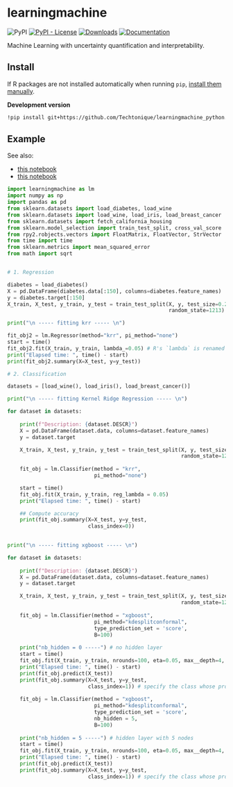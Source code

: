 # learningmachine 

![PyPI](https://img.shields.io/pypi/v/learningmachine) [![PyPI - License](https://img.shields.io/pypi/l/learningmachine)](https://github.com/thierrymoudiki/learningmachine/blob/master/LICENSE) [![Downloads](https://pepy.tech/badge/learningmachine)](https://pepy.tech/project/learningmachine) [![Documentation](https://img.shields.io/badge/documentation-is_here-green)](https://techtonique.github.io/learningmachine_python/)


Machine Learning with uncertainty quantification and interpretability.

## Install

If R packages are not installed automatically when running `pip`, [install them manually](https://cloud.r-project.org/).

**Development version**

```bash
!pip install git+https://github.com/Techtonique/learningmachine_python.git --verbose 
```

## Example

See also:
- [this notebook](https://colab.research.google.com/github/Techtonique/learningmachine_python/blob/main/learningmachine/demo/thierrymoudiki_20240401_calib.ipynb)
- [this notebook](https://colab.research.google.com/github/Techtonique/learningmachine_python/blob/main/learningmachine/demo/thierrymoudiki_20240508_calib.ipynb)

```python
import learningmachine as lm
import numpy as np
import pandas as pd 
from sklearn.datasets import load_diabetes, load_wine
from sklearn.datasets import load_wine, load_iris, load_breast_cancer
from sklearn.datasets import fetch_california_housing
from sklearn.model_selection import train_test_split, cross_val_score
from rpy2.robjects.vectors import FloatMatrix, FloatVector, StrVector
from time import time
from sklearn.metrics import mean_squared_error
from math import sqrt


# 1. Regression

diabetes = load_diabetes()
X = pd.DataFrame(diabetes.data[:150], columns=diabetes.feature_names)
y = diabetes.target[:150]
X_train, X_test, y_train, y_test = train_test_split(X, y, test_size=0.2, 
                                                    random_state=1213)

print("\n ----- fitting krr ----- \n")   

fit_obj2 = lm.Regressor(method="krr", pi_method="none")
start = time()
fit_obj2.fit(X_train, y_train, lambda_=0.05) # R's `lambda` is renamed as `lambda_` in Python as `lambda` is reserved 
print("Elapsed time: ", time() - start)
print(fit_obj2.summary(X=X_test, y=y_test))

# 2. Classification

datasets = [load_wine(), load_iris(), load_breast_cancer()]

print("\n ----- fitting Kernel Ridge Regression ----- \n")   

for dataset in datasets: 
    
    print(f"Description: {dataset.DESCR}")
    X = pd.DataFrame(dataset.data, columns=dataset.feature_names)
    y = dataset.target

    X_train, X_test, y_train, y_test = train_test_split(X, y, test_size=0.2, 
                                                        random_state=123)
    
    fit_obj = lm.Classifier(method = "krr", 
                            pi_method="none")    

    start = time()
    fit_obj.fit(X_train, y_train, reg_lambda = 0.05)
    print("Elapsed time: ", time() - start)

    ## Compute accuracy
    print(fit_obj.summary(X=X_test, y=y_test,                           
                          class_index=0))
    

print("\n ----- fitting xgboost ----- \n")   

for dataset in datasets: 
    
    print(f"Description: {dataset.DESCR}")
    X = pd.DataFrame(dataset.data, columns=dataset.feature_names)
    y = dataset.target

    X_train, X_test, y_train, y_test = train_test_split(X, y, test_size=0.2, 
                                                        random_state=123)
    
    fit_obj = lm.Classifier(method = "xgboost", 
                            pi_method="kdesplitconformal",
                            type_prediction_set = 'score',
                            B=100)   
                            
    print("nb_hidden = 0 -----") # no hidden layer
    start = time()
    fit_obj.fit(X_train, y_train, nrounds=100, eta=0.05, max__depth=4, verbose=0) # dot ('.') in R parameters is replaced by '__'
    print("Elapsed time: ", time() - start)
    print(fit_obj.predict(X_test))
    print(fit_obj.summary(X=X_test, y=y_test, 
                          class_index=1)) # specify the class whose probability is of interest
    
    fit_obj = lm.Classifier(method = "xgboost", 
                            pi_method="kdesplitconformal",
                            type_prediction_set = 'score',
                            nb_hidden = 5,
                            B=100) 
                            
    print("nb_hidden = 5 -----") # hidden layer with 5 nodes 
    start = time()
    fit_obj.fit(X_train, y_train, nrounds=100, eta=0.05, max__depth=4, verbose=0) # dot ('.') in R parameters is replaced by '__'
    print("Elapsed time: ", time() - start)
    print(fit_obj.predict(X_test))
    print(fit_obj.summary(X=X_test, y=y_test, 
                          class_index=1)) # specify the class whose probability is of interest
```
